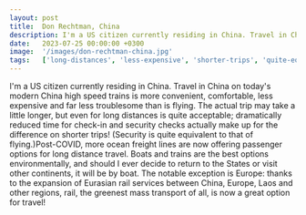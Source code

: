 ```yaml
---
layout: post
title:  Don Rechtman, China
description: I'm a US citizen currently residing in China. Travel in China on today's modern China high speed trains is more convenient, comfortable, less expensiv...
date:   2023-07-25 00:00:00 +0300
image:  '/images/don-rechtman-china.jpg'
tags:   ['long-distances', 'less-expensive', 'shorter-trips', 'quite-equivalent', 'quite-acceptable', 'notable-exception', 'little-longer', 'great-option']
---
```

I'm a US citizen currently residing in China. Travel in China on today's modern China high speed trains is more convenient, comfortable, less expensive and far less troublesome than is flying. The actual trip may take a little longer, but even for long distances is quite acceptable; dramatically reduced time for check-in and security checks actually make up for the difference on shorter trips! (Security is quite equivalent to that of flying.)Post-COVID, more ocean freight lines are now offering passenger options for long distance travel. Boats and trains are the best options environmentally, and should I ever decide to return to the States or visit other continents, it will be by boat. The notable exception is Europe: thanks to the expansion of Eurasian rail services between China, Europe, Laos and other regions, rail, the greenest mass transport of all, is now a great option for travel!


